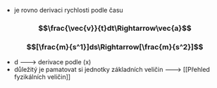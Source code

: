 - je rovno derivaci rychlosti podle času

### $$\frac{\vec{v}}{t}dt\Rightarrow\vec{a}$$
### $$[\frac{m}{s^1}]ds\Rightarrow[\frac{m}{s^2}]$$
- d ---> derivace podle (x)
- důležitý je pamatovat si jednotky základních veličin ---> [[Přehled fyzikálních veličin]]

